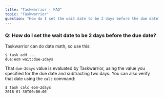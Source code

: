 ```yaml
---
title: "Taskwarrior - FAQ"
topic: "Taskwarrior"
question: "How do I set the wait date to be 2 days before the due date?"
---
```


### Q: How do I set the wait date to be 2 days before the due date?

Taskwarrior can do date math, so use this:

```
$ task add ...
due:eom wait:due-2days
```

That `due-2days` value is evaluated by Taskwarrior, using the value you specified for the due date and subtracting two days.
You can also verify that date using the `calc` command:

```
$ task calc eom-2days
2018-01-30T00:00:00
```
